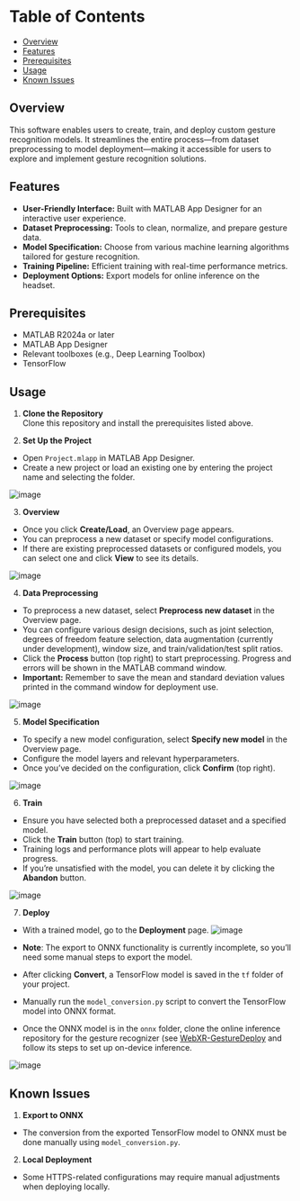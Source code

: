 # Table of Contents
- [Overview](#overview)
- [Features](#features)
- [Prerequisites](#prerequisites)
- [Usage](#usage)
- [Known Issues](#known-issues)

## Overview
This software enables users to create, train, and deploy custom gesture recognition models. It streamlines the entire process—from dataset preprocessing to model deployment—making it accessible for users to explore and implement gesture recognition solutions.

## Features
- **User-Friendly Interface:** Built with MATLAB App Designer for an interactive user experience.  
- **Dataset Preprocessing:** Tools to clean, normalize, and prepare gesture data.  
- **Model Specification:** Choose from various machine learning algorithms tailored for gesture recognition.  
- **Training Pipeline:** Efficient training with real-time performance metrics.  
- **Deployment Options:** Export models for online inference on the headset.

## Prerequisites
- MATLAB R2024a or later  
- MATLAB App Designer  
- Relevant toolboxes (e.g., Deep Learning Toolbox)  
- TensorFlow  

## Usage

1. **Clone the Repository**  
   Clone this repository and install the prerequisites listed above.

3. **Set Up the Project**  
- Open `Project.mlapp` in MATLAB App Designer.  
- Create a new project or load an existing one by entering the project name and selecting the folder.  

![image](https://github.com/user-attachments/assets/5390bd1f-b948-4826-906e-804823d86d36)

3. **Overview**  
- Once you click **Create/Load**, an Overview page appears.  
- You can preprocess a new dataset or specify model configurations.  
- If there are existing preprocessed datasets or configured models, you can select one and click **View** to see its details.  

![image](https://github.com/user-attachments/assets/ae6a5b44-780a-4742-be57-be16a1b34a3d)

4. **Data Preprocessing**  
- To preprocess a new dataset, select **Preprocess new dataset** in the Overview page.  
- You can configure various design decisions, such as joint selection, degrees of freedom feature selection, data augmentation (currently under development), window size, and train/validation/test split ratios.  
- Click the **Process** button (top right) to start preprocessing. Progress and errors will be shown in the MATLAB command window.  
- **Important:** Remember to save the mean and standard deviation values printed in the command window for deployment use.  

![image](https://github.com/user-attachments/assets/40bf7536-2a88-44e7-b597-a09d9546c983)

5. **Model Specification**  
- To specify a new model configuration, select **Specify new model** in the Overview page.  
- Configure the model layers and relevant hyperparameters.  
- Once you’ve decided on the configuration, click **Confirm** (top right).  

![image](https://github.com/user-attachments/assets/b10a719f-7a8f-49da-89c1-37a231981fbe)

6. **Train**  
- Ensure you have selected both a preprocessed dataset and a specified model.  
- Click the **Train** button (top) to start training.  
- Training logs and performance plots will appear to help evaluate progress.  
- If you’re unsatisfied with the model, you can delete it by clicking the **Abandon** button.  

![image](https://github.com/user-attachments/assets/8d34cb55-72b7-49eb-b023-90061b49c1df)

7. **Deploy**  
- With a trained model, go to the **Deployment** page.
![image](https://github.com/user-attachments/assets/16dc454a-335c-4296-9810-d6d49dca1d6f)

- **Note**: The export to ONNX functionality is currently incomplete, so you’ll need some manual steps to export the model.  
- After clicking **Convert**, a TensorFlow model is saved in the `tf` folder of your project.  
- Manually run the `model_conversion.py` script to convert the TensorFlow model into ONNX format.  
- Once the ONNX model is in the `onnx` folder, clone the online inference repository for the gesture recognizer (see [WebXR-GestureDeploy](https://github.com/BYGGG/WebXR-GestureDeploy) and follow its steps to set up on-device inference.  

![image](https://github.com/user-attachments/assets/568fdf85-61c1-4b58-ab2f-81d2014eed6a)

## Known Issues
1. **Export to ONNX**  
- The conversion from the exported TensorFlow model to ONNX must be done manually using `model_conversion.py`.  

2. **Local Deployment**  
- Some HTTPS-related configurations may require manual adjustments when deploying locally.

